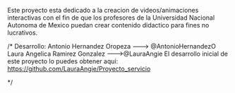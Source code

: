 Este proyecto esta dedicado a la creacion de videos/animaciones interactivas con el fin de que los profesores de la Universidad Nacional Autonoma de Mexico puedan crear contenido didactico para fines no lucrativos.


/*
Desarrollo: 
Antonio Hernandez Oropeza ---> @AntonioHernandezO
Laura Angelica Ramirez Gonzalez --->@LauraAngie
El desarrollo inicial de este proyecto lo puedes obtener aqui: https://github.com/LauraAngie/Proyecto_servicio

*/